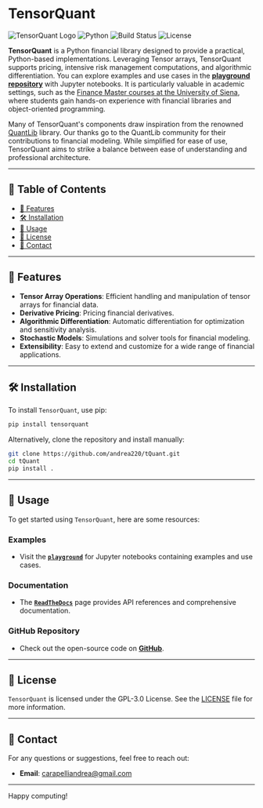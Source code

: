 
# TensorQuant

![TensorQuant Logo](https://img.shields.io/badge/TensorQuant-v0.0.3-blue.svg)
![Python](https://img.shields.io/badge/python-v3.10+-blue.svg)
![Build Status](https://img.shields.io/badge/build-passing-brightgreen.svg)
![License](https://img.shields.io/badge/license-MIT-green.svg)

**TensorQuant** is a Python financial library designed to provide a practical, Python-based implementations. Leveraging Tensor arrays, TensorQuant supports pricing, intensive risk management computations, and algorithmic differentiation. You can explore examples and use cases in the [**playground repository**](https://github.com/andrea220/tqPlayground) with Jupyter notebooks.
It is particularly valuable in academic settings, such as the [Finance Master courses at the University of Siena](https://finance.unisi.it/it), where students gain hands-on experience with financial libraries and object-oriented programming.

Many of TensorQuant's components draw inspiration from the renowned [QuantLib](https://www.quantlib.org) library. Our thanks go to the QuantLib community for their contributions to financial modeling. While simplified for ease of use, TensorQuant aims to strike a balance between ease of understanding and professional architecture.

---

## 📑 Table of Contents

- [🌟 Features](#-features)
- [🛠️ Installation](#%EF%B8%8F-installation)
- [🚀 Usage](#-usage)
- [📝 License](#-license)
- [📧 Contact](#-contact)

---

## 🌟 Features

- **Tensor Array Operations**: Efficient handling and manipulation of tensor arrays for financial data.
- **Derivative Pricing**: Pricing financial derivatives.
- **Algorithmic Differentiation**: Automatic differentiation for optimization and sensitivity analysis.
- **Stochastic Models**: Simulations and solver tools for financial modeling.
- **Extensibility**: Easy to extend and customize for a wide range of financial applications.

---

## 🛠️ Installation

To install `TensorQuant`, use pip:

```bash
pip install tensorquant
```

Alternatively, clone the repository and install manually:

```bash
git clone https://github.com/andrea220/tQuant.git
cd tQuant
pip install .
```

---

## 🚀 Usage

To get started using `TensorQuant`, here are some resources:

### Examples
- Visit the [**`playground`**](https://github.com/andrea220/tqPlayground) for Jupyter notebooks containing examples and use cases.

### Documentation
- The [**`ReadTheDocs`**](https://tquant.readthedocs.io/en/latest/index.html) page provides API references and comprehensive documentation.

### GitHub Repository
- Check out the open-source code on [**GitHub**](https://github.com/andrea220/tQuant).

---

## 📝 License

`TensorQuant` is licensed under the GPL-3.0 License. See the [LICENSE](LICENSE) file for more information.

---

## 📧 Contact

For any questions or suggestions, feel free to reach out:

- **Email**: [carapelliandrea@gmail.com](mailto:carapelliandrea@gmail.com)

---

Happy computing!
